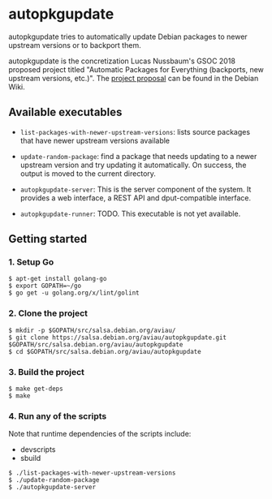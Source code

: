 # autopkgupdate

autopkgupdate tries to automatically update Debian packages to newer upstream versions or to backport them.

autopkgupdate is the concretization Lucas Nussbaum's GSOC 2018 proposed project titled "Automatic Packages for Everything (backports, new upstream versions, etc.)". The [project proposal](https://wiki.debian.org/SummerOfCode2018/Projects) can be found in the Debian Wiki.

## Available executables

- ``list-packages-with-newer-upstream-versions``: lists source packages that have newer upstream versions available

- ``update-random-package``: find a package that needs updating to a newer upstream version and try updating it automatically. On success, the output is moved to the current directory.

- ``autopkgupdate-server``: This is the server component of the system. It provides a web interface, a REST API and dput-compatible interface.

- ``autopkgupdate-runner``: TODO. This executable is not yet available.

## Getting started

### 1. Setup Go

```shell
$ apt-get install golang-go
$ export GOPATH=~/go
$ go get -u golang.org/x/lint/golint
```

### 2. Clone the project

```shell
$ mkdir -p $GOPATH/src/salsa.debian.org/aviau/
$ git clone https://salsa.debian.org/aviau/autopkgupdate.git $GOPATH/src/salsa.debian.org/aviau/autopkgupdate
$ cd $GOPATH/src/salsa.debian.org/aviau/autopkgupdate
```

### 3. Build the project

```shell
$ make get-deps
$ make
```

### 4. Run any of the scripts

Note that runtime dependencies of the scripts include:
 - devscripts
 - sbuild

```shell
$ ./list-packages-with-newer-upstream-versions
$ ./update-random-package
$ ./autopkgupdate-server
```
